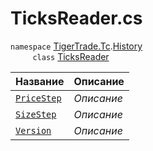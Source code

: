 
# TicksReader.cs
`namespace` [TigerTrade.Tc](../../../TigerTrade.Tc.md).[History](../../../TigerTrade.Tc/History.md)  
&nbsp;&nbsp;&nbsp;&nbsp;&nbsp;&nbsp;&nbsp;&nbsp;&nbsp;`class` [TicksReader](../TicksReader.cs.md)

| Название | Описание |
| --- | --- |
| [`PriceStep`](./Свойства/PriceStep.md) | *Описание* |
| [`SizeStep`](./Свойства/SizeStep.md) | *Описание* |
| [`Version`](./Свойства/Version.md) | *Описание* |
